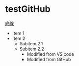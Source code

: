 # testGitHub
<u>底線</u>
- Item 1
- Item 2
  - Subitem 2.1
  - Subitem 2.2
	- Modified from VS code
  	- Modified from GitHub
